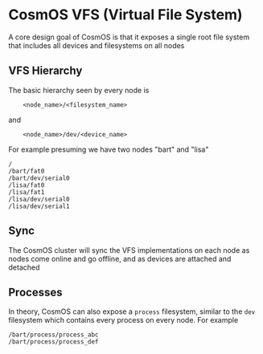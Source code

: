 
# CosmOS VFS (Virtual File System)

A core design goal of CosmOS is that it exposes a single root file system that includes all devices and filesystems on all nodes

## VFS Hierarchy

The basic hierarchy seen by every node is

```
	<node_name>/<filesystem_name>
```

and

```
	<node_name>/dev/<device_name>
```

For example presuming we have two nodes "bart" and "lisa"

```
/
/bart/fat0
/bart/dev/serial0
/lisa/fat0
/lisa/fat1
/lisa/dev/serial0
/lisa/dev/serial1
```

## Sync

The CosmOS cluster will sync the VFS implementations on each node as nodes come online and go offline, and as devices are attached and detached

## Processes

In theory, CosmOS can also expose a `process` filesystem, similar to the `dev` filesystem which contains every process on every node.  For example

```
/bart/process/process_abc
/bart/process/process_def
```
